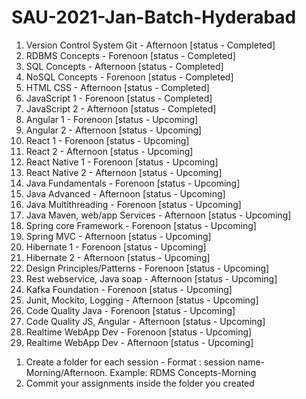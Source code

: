 # SAU-2021-Jan-Batch-Hyderabad

1. Version Control System Git - Afternoon [status - Completed]
2. RDBMS Concepts - Forenoon [status - Completed]
3. SQL Concepts - Afternoon [status - Completed]
4. NoSQL Concepts - Forenoon [status - Completed]
5. HTML CSS - Afternoon [status - Completed]
6. JavaScript 1 - Forenoon  [status - Completed]
7. JavaScript 2 - Afternoon  [status - Completed]
8. Angular 1 - Forenoon  [status - Upcoming]
9. Angular 2 - Afternoon  [status - Upcoming]
10. React 1 - Forenoon  [status - Upcoming]
11. React 2 - Afternoon  [status - Upcoming]
12. React Native 1 - Forenoon  [status - Upcoming]
13. React Native 2 - Afternoon  [status - Upcoming]
14. Java Fundamentals - Forenoon  [status - Upcoming]
15. Java Advanced - Afternoon  [status - Upcoming]
16. Java Multithreading - Forenoon  [status - Upcoming]
17. Java Maven, web/app Services - Afternoon  [status - Upcoming]
18. Spring core Framework - Forenoon  [status - Upcoming]
19. Spring MVC - Afternoon  [status - Upcoming]
20. Hibernate 1 - Forenoon  [status - Upcoming]
21. Hibernate 2 - Afternoon  [status - Upcoming]
22. Design Principles/Patterns - Forenoon  [status - Upcoming]
23. Rest webservice, Java soap - Afternoon  [status - Upcoming]
24. Kafka Foundation - Forenoon  [status - Upcoming]
25. Junit, Mockito, Logging - Afternoon  [status - Upcoming]
26. Code Quality Java - Forenoon  [status - Upcoming]
27. Code Quality JS, Angular - Afternoon  [status - Upcoming]
28. Realtime WebApp Dev - Forenoon  [status - Upcoming]
29. Realtime WebApp Dev - Afternoon  [status - Upcoming]



1) Create a folder for each session - Format : session name-Morning/Afternoon. Example: RDMS Concepts-Morning
2) Commit your assignments inside the folder you created
